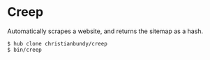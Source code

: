Creep
=====

Automatically scrapes a website, and returns the sitemap as a hash.

```
$ hub clone christianbundy/creep
$ bin/creep
```
